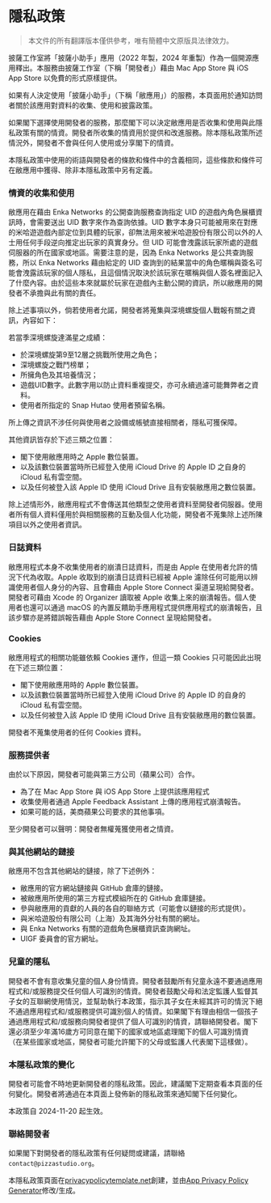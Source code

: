 # **隱私政策**

> 本文件的所有翻譯版本僅供參考，唯有簡體中文原版具法律效力。

披薩工作室將「披薩小助手」應用（2022 年製，2024 年重製）作為一個開源應用釋出。本服務由披薩工作室（下稱「開發者」）藉由 Mac App Store 與 iOS App Store 以免費的形式原樣提供。

如果有人決定使用「披薩小助手」（下稱「敝應用」）的服務，本頁面用於通知訪問者關於該應用對資料的收集、使用和披露政策。

如果閣下選擇使用開發者的服務，那麼閣下可以決定敝應用是否收集和使用與此隱私政策有關的情資。開發者所收集的情資用於提供和改進服務。除本隱私政策所述情況外，開發者不會與任何人使用或分享閣下的情資。

本隱私政策中使用的術語與開發者的條款和條件中的含義相同，這些條款和條件可在敝應用中獲得、除非本隱私政策中另有定義。

### **情資的收集和使用**

敝應用在藉由 Enka Networks 的公開查詢服務查詢指定 UID 的遊戲內角色展櫃資訊時，會需要送出 UID 數字來作為查詢依據。UID 數字本身只可能被用來在對應的米哈遊遊戲內部定位到具體的玩家，卻無法用來被米哈遊股份有限公司以外的人士用任何手段逆向推定出玩家的真實身分。但 UID 可能會洩露該玩家所處的遊戲伺服器的所在國家或地區。需要注意的是，因為 Enka Networks 是公共查詢服務，所以 Enka Networks 藉由給定的 UID 查詢到的結果當中的角色暱稱與簽名可能會洩露該玩家的個人隱私，且這個情況取決於該玩家在暱稱與個人簽名裡面記入了什麼內容。由於這些本來就屬於玩家在遊戲內主動公開的資訊，所以敝應用的開發者不承擔與此有關的責任。

除上述事項以外，倘若使用者允諾，開發者將蒐集與深境螺旋個人戰報有關之資訊，內容如下：

若當季深境螺旋達滿星之成績：

- 於深境螺旋第9至12層之挑戰所使用之角色；
- 深境螺旋之戰鬥榜單；
- 所擁角色及其培養情況；
- 遊戲UID數字。此數字用以防止資料重複提交，亦可永續過濾可能舞弊者之資料。
- 使用者所指定的 Snap Hutao 使用者預留名稱。

所上傳之資訊不涉任何與使用者之設備或帳號直接相關者，隱私可獲保障。

其他資訊皆存於下述三類之位置：

- 閣下使用敝應用時之 Apple 數位裝置。
- 以及該數位裝置當時所已經登入使用 iCloud Drive 的 Apple ID 之自身的 iCloud 私有雲空間。
- 以及任何被登入該 Apple ID 使用 iCloud Drive 且有安裝敝應用之數位裝置。

除上述情形外，敝應用程式不會傳送其他類型之使用者資料至開發者伺服器。使用者所有個人資料僅用於與相關服務的互動及個人化功能，開發者不蒐集除上述所陳項目以外之使用者資訊。

### **日誌資料**

敝應用程式本身不收集使用者的崩潰日誌資料，而是由 Apple 在使用者允許的情況下代為收取。Apple 收取到的崩潰日誌資料已經被 Apple 濾除任何可能用以辨識使用者個人身分的內容、且會藉由 Apple Store Connect 渠道呈現給開發者。開發者可藉由 Xcode 的 Organizer 讀取被 Apple 收集上來的崩潰報告。個人使用者也還可以通過 macOS 的內置反饋助手應用程式提供應用程式的崩潰報告，且該步驟亦是將錯誤報告藉由 Apple Store Connect 呈現給開發者。

### **Cookies**

敝應用程式的相關功能雖依賴 Cookies 運作，但這一類 Cookies 只可能因此出現在下述三類位置：

- 閣下使用敝應用時的 Apple 數位裝置。
- 以及該數位裝置當時所已經登入使用 iCloud Drive 的 Apple ID 的自身的 iCloud 私有雲空間。
- 以及任何被登入該 Apple ID 使用 iCloud Drive 且有安裝敝應用的數位裝置。

開發者不蒐集使用者的任何 Cookies 資料。

### **服務提供者**

由於以下原因，開發者可能與第三方公司（蘋果公司）合作。

* 為了在 Mac App Store 與 iOS App Store 上提供該應用程式
* 收集使用者通過 Apple Feedback Assistant 上傳的應用程式崩潰報告。
* 如果可能的話，美商蘋果公司要求的其他事項。

至少開發者可以聲明：開發者無權蒐獲使用者之情資。

### **與其他網站的鏈接**

敝應用不包含其他網站的鏈接，除了下述例外：

- 敝應用的官方網站鏈接與 GitHub 倉庫的鏈接。
- 被敝應用所使用的第三方程式模組所在的 GitHub 倉庫鏈接。
- 參與敝應用的貢獻的人員的各自的聯絡方式（可能會以鏈接的形式提供）。
- 與米哈遊股份有限公司（上海）及其海外分社有關的網址。
- 與 Enka Networks 有關的遊戲角色展櫃資訊查詢網址。
- UIGF 委員會的官方網址。

### **兒童的隱私**

開發者不會有意收集兒童的個人身份情資。開發者鼓勵所有兒童永遠不要通過應用程式和/或服務提交任何個人可識別的情資。開發者鼓勵父母和法定監護人監督其子女的互聯網使用情況，並幫助執行本政策，指示其子女在未經其許可的情況下絕不通過應用程式和/或服務提供可識別個人的情資。如果閣下有理由相信一個孩子通過應用程式和/或服務向開發者提供了個人可識別的情資，請聯絡開發者。閣下還必須至少年滿16歲方可同意在閣下的國家或地區處理閣下的個人可識別情資（在某些國家或地區，開發者可能允許閣下的父母或監護人代表閣下這樣做）。

### **本隱私政策的**變化

開發者可能會不時地更新開發者的隱私政策。因此，建議閣下定期查看本頁面的任何變化。開發者將通過在本頁面上發佈新的隱私政策來通知閣下任何變化。

本政策自 2024-11-20 起生效。

### **聯絡開發者**

如果閣下對開發者的隱私政策有任何疑問或建議，請聯絡 `contact@pizzastudio.org`。

本隱私政策頁面在[privacypolicytemplate.net](https://privacypolicytemplate.net)創建，並由[App Privacy Policy Generator](https://app-privacy-policy-generator.nisrulz.com/)修改/生成。
